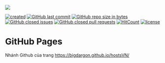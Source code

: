 ![](https://github.com/bigdargon/hostsVN/raw/gh-pages/logo.png)

[![created](https://img.shields.io/badge/created-02%20jul%202018-brightgreen.svg)](https://bigdargon.github.io/hostsVN/) [![GitHub last commit](https://img.shields.io/github/last-commit/bigdargon/hostsVN.svg)](https://github.com/bigdargon/hostsVN/commits/master) [![GitHub repo size in bytes](https://img.shields.io/github/repo-size/bigdargon/hostsVN.svg)](https://github.com/bigdargon/hostsVN)  [![GitHub closed issues](https://img.shields.io/github/issues-closed-raw/bigdargon/hostsVN.svg)](https://github.com/bigdargon/hostsVN/issues?q=is%3Aissue+is%3Aclosed) [![GitHub closed pull requests](https://img.shields.io/github/issues-pr-closed-raw/bigdargon/hostsVN.svg)](https://github.com/bigdargon/hostsVN/pulls?q=is%3Apr+is%3Aclosed) [![HitCount](http://hits.dwyl.io/bigdargon/hostsVN.svg)](https://github.com/bigdargon/hostsVN) [![license](https://img.shields.io/github/license/bigdargon/hostsVN.svg)](https://github.com/bigdargon/hostsVN/blob/master/LICENSE)

# GitHub Pages

Nhánh Github của trang https://bigdargon.github.io/hostsVN/
